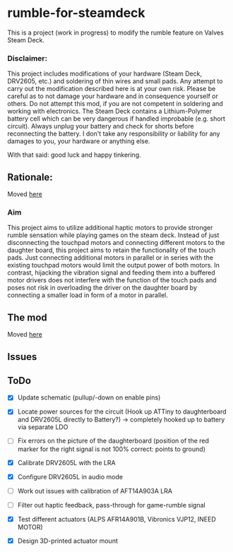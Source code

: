 # rumble-for-steamdeck

This is a project (work in progress) to modify the rumble feature on Valves Steam Deck.

### Disclaimer:
This project includes modifications of your hardware (Steam Deck, DRV2605, etc.) and soldering of thin wires and small pads. 
Any attempt to carry out the modification described here is at your own risk.
Please be careful as to not damage your hardware and in consequence yourself or others.
Do not attempt this mod, if you are not competent in soldering and working with electronics.
The Steam Deck contains a Lithium-Polymer battery cell which can be very dangerous if handled improbable (e.g. short circuit).
Always unplug your battery and check for shorts before reconnecting the battery.
I don't take any responsibility or liability for any damages to you, your hardware or anything else.

With that said: good luck and happy tinkering.

## Rationale:
Moved [here](RATIONALE.md)

### Aim

This project aims to utilize additional haptic motors to provide stronger rumble sensation while playing games on the steam deck. Instead of just disconnecting the touchpad motors and connecting different motors to the daughter board, this project aims to retain the functionality of the touch pads. Just connecting additional motors in parallel or in series with the existing touchpad motors would limit the output power of both motors. In contrast, hijacking the vibration signal and feeding them into a buffered motor drivers does not interfere with the function of the touch pads and poses not risk in overloading the driver on the daughter board by connecting a smaller load in form of a motor in parallel. 

## The mod

Moved [here](The_Mod.md)

## Issues


## ToDo
- [x] Update schematic (pullup/-down on enable pins)
- [x] Locate power sources for the circuit (Hook up ATTiny to daughterboard and DRV2605L directly to Battery?) -> completely hooked up to battery via separate LDO
- [ ] Fix errors on the picture of the daughterboard (position of the red marker for the right signal is not 100% correct: points to ground)
- [x] Calibrate DRV2605L with the LRA
- [x] Configure DRV2605L in audio mode
- [ ] Work out issues with calibration of AFT14A903A LRA
- [ ] Filter out haptic feedback, pass-through for game-rumble signal
- [x] Test different actuators (ALPS AFR14A901B, Vibronics VJP12, INEED MOTOR)
- [x] Design 3D-printed actuator mount

